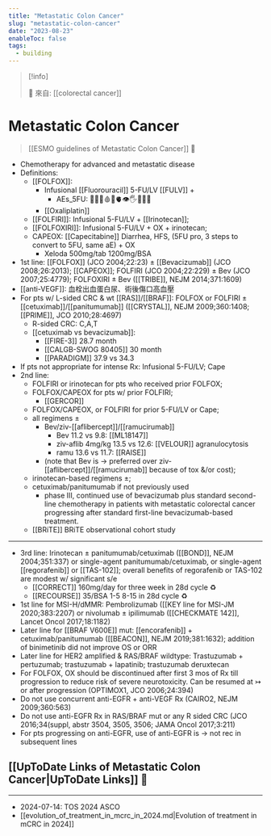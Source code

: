 ```yaml
---
title: "Metastatic Colon Cancer"
slug: "metastatic-colon-cancer"
date: "2023-08-23"
enableToc: false
tags:
  - building
---
```


> [!info]
>
> 🌱 來自: [[colorectal cancer]]

# Metastatic Colon Cancer

> [[ESMO guidelines of Metastatic Colon Cancer]] 󰒗

- Chemotherapy for advanced and metastatic disease
- Definitions:
  - [[FOLFOX]]:
    - Infusional [[Fluorouracil]] 5-FU/LV [[FULV]] +
      - AEs_5FU: 💩👄🤮🩸🤞🫀👁️🖐️🦶😇🐌
    - [[Oxaliplatin]]
  - [[FOLFIRI]]: Infusional 5-FU/LV + [[Irinotecan]];
  - [[FOLFOXIRI]]: Infusional 5-FU/LV + OX + irinotecan;
  - CAPEOX: [[Capecitabine]]  Diarrhea, HFS,  (5FU pro, 3 steps to convert to 5FU, same aE) + OX
    - Xeloda 500mg/tab 1200mg/BSA
- 1st line: [[FOLFOX]] (JCO 2004;22:23) ± [[Bevacizumab]] (JCO 2008;26:2013); [[CAPEOX]]; FOLFIRI (JCO 2004;22:229) ± Bev (JCO 2007;25:4779); FOLFOXIRI ± Bev ([[TRIBE]], NEJM 2014;371:1609)
- [[anti-VEGF]]: 血栓出血蛋白尿、術後傷口高血壓
- For pts w/ L-sided CRC & wt [[RAS]]/[[BRAF]]: FOLFOX or FOLFIRI ± [[cetuximab]]/[[panitumumab]] ([[CRYSTAL]], NEJM 2009;360:1408; [[PRIME]], JCO 2010;28:4697)
  - R-sided CRC: C,A,T
  - [[cetuximab vs bevacizumab]]:
    - [[FIRE-3]] 28.7 month
    - [[CALGB-SWOG 80405]] 30 month
    - [[PARADIGM]] 37.9 vs 34.3
- If pts not appropriate for intense Rx: Infusional 5-FU/LV; Cape
- 2nd line:
  - FOLFIRI or irinotecan for pts who received prior FOLFOX;
  - FOLFOX/CAPEOX for pts w/ prior FOLFIRI;
    - [[GERCOR]]
  - FOLFOX/CAPEOX, or FOLFIRI for prior 5-FU/LV or Cape;
  - all regimens ±
    - Bev/ziv-[[aflibercept]]/[[ramucirumab]]
      - Bev 11.2 vs 9.8: [[ML18147]]
      - ziv-aflib 4mg/kg 13.5 vs 12.6: [[VELOUR]] agranulocytosis
      - ramu 13.6 vs 11.7: [[RAISE]]
    - (note that Bev is → preferred over ziv-[[aflibercept]]/[[ramucirumab]] because of tox &/or cost);
  - irinotecan-based regimens ±;
  - cetuximab/panitumumab if not previously used
    - phase III, continued use of bevacizumab plus standard second-line chemotherapy in patients with metastatic colorectal cancer progressing after standard first-line bevacizumab-based treatment.
  - [[BRiTE]] BRiTE observational cohort study

---
- 3rd line: Irinotecan ± panitumumab/cetuximab ([[BOND]], NEJM 2004;351:337) or single-agent panitumumab/cetuximab, or single-agent [[regorafenib]] or [[TAS-102]]; overall benefits of regorafenib or TAS-102 are modest w/ significant s/e
  - [[CORRECT]] 160mg/day for three week in 28d cycle ♻︎
  - [[RECOURSE]] 35/BSA 1-5 8-15 in 28d cycle ♻︎
- 1st line for MSI-H/dMMR: Pembrolizumab ([[KEY line for MSI-JM 2020;383:2207) or nivolumab ± ipilimumab ([[CHECKMATE 142]], Lancet Oncol 2017;18:1182)
- Later line for [[BRAF V600E]] mut: [[encorafenib]] + cetuximab/panitumumab ([[BEACON]], NEJM 2019;381:1632); addition of binimetinib did not improve OS or ORR
- Later line for HER2 amplified & RAS/BRAF wildtype: Trastuzumab + pertuzumab; trastuzumab + lapatinib; trastuzumab deruxtecan
- For FOLFOX, OX should be discontinued after first 3 mos of Rx till progression to reduce risk of severe neurotoxicity. Can be resumed at ↣ or after progression (OPTIMOX1, JCO 2006;24:394)
- Do not use concurrent anti-EGFR + anti-VEGF Rx (CAIRO2, NEJM 2009;360:563)
- Do not use anti-EGFR Rx in RAS/BRAF mut or any R sided CRC (JCO 2016;34(suppl, abstr 3504, 3505, 3506; JAMA Oncol 2017;3:211)
- For pts progressing on anti-EGFR, use of anti-EGFR is → not rec in subsequent lines
## [[UpToDate Links of Metastatic Colon Cancer|UpToDate Links]] 󰒖
---

- 2024-07-14: TOS 2024 ASCO
- [[evolution_of_treatment_in_mcrc_in_2024.md|Evolution of treatment in mCRC in 2024]]


